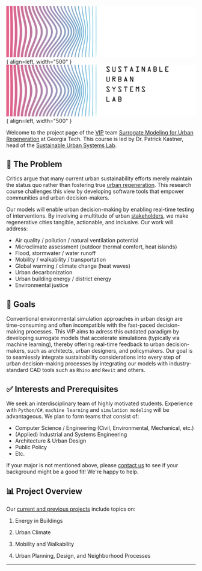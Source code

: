 <!-- Hide title -->
<style>
  .md-typeset h1,
  .md-content__button {
    display: none;
  }
</style>

![SustainLab Logo](images/sustainlab-logo-wordmark-color-white.svg#dark-only){ align=left, width="500" }
![SustainLab Logo](images/sustainlab-logo-wordmark-color-black.svg#light-only){ align=left, width="500" }

Welcome to the project page of the [VIP][VIP] team [Surrogate Modeling for Urban Regeneration](https://vip-smur.github.io/) at Georgia Tech. This course is led by Dr. Patrick Kastner, head of the [Sustainable Urban Systems Lab](https://sustain.arch.gatech.edu).

## 📝 The Problem

Critics argue that many current urban sustainability efforts merely maintain the status quo rather than fostering true [urban regeneration](https://unhabitat.org/topic/urban-regeneration). This research course challenges this view by developing software tools that empower communities and urban decision-makers.

Our models will enable urban decision-making by enabling real-time testing of interventions. By involving a multitude of urban [stakeholders][stakeholders], we make regenerative cities tangible, actionable, and inclusive. Our work will address:

- Air quality / pollution / natural ventilation potential
- Microclimate assessment (outdoor thermal comfort, heat islands)
- Flood, stormwater / water runoff
- Mobility / walkability / transportation
- Global warming / climate change (heat waves)
- Urban decarbonization
- Urban building energy / district energy
- Environmental justice  

## 🎯 Goals

Conventional environmental simulation approaches in urban design are time-consuming and often incompatible with the fast-paced decision-making processes. This VIP aims to adress this outdated paradigm by developing surrogate models that accelerate simulations (typically via machine learning), thereby offering real-time feedback to urban decision-makers, such as architects, urban designers, and policymakers.
Our goal is to seamlessly integrate sustainability considerations into every step of urban decision-making processes by integrating our models with industry-standard CAD tools such as `Rhino` and `Revit` and others.

## ✅ Interests and Prerequisites

We seek an interdisciplinary team of highly motivated students. Experience with `Python/C#`, `machine learning` and `simulation modeling` will be advantageous. We plan to form teams that consist of:

- Computer Science / Engineering (Civil, Environmental, Mechanical, etc.)
- (Applied) Industrial and Systems Engineering
- Architecture & Urban Design
- Public Policy
- Etc.

If your major is not mentioned above, please [contact us](mailto:patrick.kastner@gatech.edu) to see if your background might be a good fit! We're happy to help.
  
## 📊 Project Overview

Our [current and previous projects](https://vip-smur.github.io/projects/) include topics on:

1. Energy in Buildings

2. Urban Climate

3. Mobility and Walkability

4. Urban Planning, Design, and Neighborhood Processes

---

[VIP]: https://vip.gatech.edu/vip-vertically-integrated-projects-program "The Vertically Integrated Projects (VIP) Program is a transformative approach to enhancing higher education by engaging undergraduate and graduate students in ambitious, long-term, large-scale, multidisciplinary project teams that are led by faculty. The program has been rigorously evaluated and refined over more than two decades."

[stakeholders]: https://www.rescue.org/sites/default/files/document/1501/weburbanstakeholderengagementandcoordinationweb.pdf "- Affected populations<br>- Community leaders<br>- Civil society:<br>&emsp;- local non-governmental organisations<br>&emsp;- community-based organisations<br>&emsp;- non-state armed actor<br>- International actors and donors<br>- National government, sub-national and local government<br>- Urban planning institutions<br>- Architects / Urban Designers<br>- Private sector<br>- Academia"
